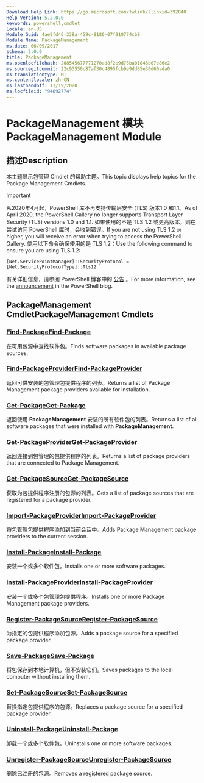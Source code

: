 ```yaml
---
Download Help Link: https://go.microsoft.com/fwlink/?linkid=392040
Help Version: 5.2.0.0
keywords: powershell,cmdlet
Locale: en-US
Module Guid: 4ae9fd46-338a-459c-8186-07f910774cb8
Module Name: PackageManagement
ms.date: 06/09/2017
schema: 2.0.0
title: PackageManagement
ms.openlocfilehash: 208545677771270ad8f2e9d76ba01046b07e86e2
ms.sourcegitcommit: 22c93550c87af30c4895fcb9e9dd65e30d60ada0
ms.translationtype: MT
ms.contentlocale: zh-CN
ms.lasthandoff: 11/19/2020
ms.locfileid: "94892774"
---
```

# <span data-ttu-id="264cb-103">PackageManagement 模块</span><span class="sxs-lookup"><span data-stu-id="264cb-103">PackageManagement Module</span></span>

## <span data-ttu-id="264cb-104">描述</span><span class="sxs-lookup"><span data-stu-id="264cb-104">Description</span></span>

<span data-ttu-id="264cb-105">本主题显示包管理 Cmdlet 的帮助主题。</span><span class="sxs-lookup"><span data-stu-id="264cb-105">This topic displays help topics for the Package Management Cmdlets.</span></span>

> [!IMPORTANT]
> <span data-ttu-id="264cb-106">从2020年4月起，PowerShell 库不再支持传输层安全 (TLS) 版本1.0 和1.1。</span><span class="sxs-lookup"><span data-stu-id="264cb-106">As of April 2020, the PowerShell Gallery no longer supports Transport Layer Security (TLS) versions 1.0 and 1.1.</span></span> <span data-ttu-id="264cb-107">如果使用的不是 TLS 1.2 或更高版本，则在尝试访问 PowerShell 库时，会收到错误。</span><span class="sxs-lookup"><span data-stu-id="264cb-107">If you are not using TLS 1.2 or higher, you will receive an error when trying to access the PowerShell Gallery.</span></span> <span data-ttu-id="264cb-108">使用以下命令确保使用的是 TLS 1.2：</span><span class="sxs-lookup"><span data-stu-id="264cb-108">Use the following command to ensure you are using TLS 1.2:</span></span>
>
> `[Net.ServicePointManager]::SecurityProtocol = [Net.SecurityProtocolType]::Tls12`
>
> <span data-ttu-id="264cb-109">有关详细信息，请参阅 PowerShell 博客中的 [公告](https://devblogs.microsoft.com/powershell/powershell-gallery-tls-support/) 。</span><span class="sxs-lookup"><span data-stu-id="264cb-109">For more information, see the [announcement](https://devblogs.microsoft.com/powershell/powershell-gallery-tls-support/) in the PowerShell blog.</span></span>

## <span data-ttu-id="264cb-110">PackageManagement Cmdlet</span><span class="sxs-lookup"><span data-stu-id="264cb-110">PackageManagement Cmdlets</span></span>

### [<span data-ttu-id="264cb-111">Find-Package</span><span class="sxs-lookup"><span data-stu-id="264cb-111">Find-Package</span></span>](Find-Package.md)
<span data-ttu-id="264cb-112">在可用包源中查找软件包。</span><span class="sxs-lookup"><span data-stu-id="264cb-112">Finds software packages in available package sources.</span></span>

### [<span data-ttu-id="264cb-113">Find-PackageProvider</span><span class="sxs-lookup"><span data-stu-id="264cb-113">Find-PackageProvider</span></span>](Find-PackageProvider.md)
<span data-ttu-id="264cb-114">返回可供安装的包管理包提供程序的列表。</span><span class="sxs-lookup"><span data-stu-id="264cb-114">Returns a list of Package Management package providers available for installation.</span></span>

### [<span data-ttu-id="264cb-115">Get-Package</span><span class="sxs-lookup"><span data-stu-id="264cb-115">Get-Package</span></span>](Get-Package.md)
<span data-ttu-id="264cb-116">返回使用 **PackageManagement** 安装的所有软件包的列表。</span><span class="sxs-lookup"><span data-stu-id="264cb-116">Returns a list of all software packages that were installed with **PackageManagement**.</span></span>

### [<span data-ttu-id="264cb-117">Get-PackageProvider</span><span class="sxs-lookup"><span data-stu-id="264cb-117">Get-PackageProvider</span></span>](Get-PackageProvider.md)
<span data-ttu-id="264cb-118">返回连接到包管理的包提供程序的列表。</span><span class="sxs-lookup"><span data-stu-id="264cb-118">Returns a list of package providers that are connected to Package Management.</span></span>

### [<span data-ttu-id="264cb-119">Get-PackageSource</span><span class="sxs-lookup"><span data-stu-id="264cb-119">Get-PackageSource</span></span>](Get-PackageSource.md)
<span data-ttu-id="264cb-120">获取为包提供程序注册的包源的列表。</span><span class="sxs-lookup"><span data-stu-id="264cb-120">Gets a list of package sources that are registered for a package provider.</span></span>

### [<span data-ttu-id="264cb-121">Import-PackageProvider</span><span class="sxs-lookup"><span data-stu-id="264cb-121">Import-PackageProvider</span></span>](Import-PackageProvider.md)
<span data-ttu-id="264cb-122">将包管理包提供程序添加到当前会话中。</span><span class="sxs-lookup"><span data-stu-id="264cb-122">Adds Package Management package providers to the current session.</span></span>

### [<span data-ttu-id="264cb-123">Install-Package</span><span class="sxs-lookup"><span data-stu-id="264cb-123">Install-Package</span></span>](Install-Package.md)
<span data-ttu-id="264cb-124">安装一个或多个软件包。</span><span class="sxs-lookup"><span data-stu-id="264cb-124">Installs one or more software packages.</span></span>

### [<span data-ttu-id="264cb-125">Install-PackageProvider</span><span class="sxs-lookup"><span data-stu-id="264cb-125">Install-PackageProvider</span></span>](Install-PackageProvider.md)
<span data-ttu-id="264cb-126">安装一个或多个包管理包提供程序。</span><span class="sxs-lookup"><span data-stu-id="264cb-126">Installs one or more Package Management package providers.</span></span>

### [<span data-ttu-id="264cb-127">Register-PackageSource</span><span class="sxs-lookup"><span data-stu-id="264cb-127">Register-PackageSource</span></span>](Register-PackageSource.md)
<span data-ttu-id="264cb-128">为指定的包提供程序添加包源。</span><span class="sxs-lookup"><span data-stu-id="264cb-128">Adds a package source for a specified package provider.</span></span>

### [<span data-ttu-id="264cb-129">Save-Package</span><span class="sxs-lookup"><span data-stu-id="264cb-129">Save-Package</span></span>](Save-Package.md)
<span data-ttu-id="264cb-130">将包保存到本地计算机，但不安装它们。</span><span class="sxs-lookup"><span data-stu-id="264cb-130">Saves packages to the local computer without installing them.</span></span>

### [<span data-ttu-id="264cb-131">Set-PackageSource</span><span class="sxs-lookup"><span data-stu-id="264cb-131">Set-PackageSource</span></span>](Set-PackageSource.md)
<span data-ttu-id="264cb-132">替换指定包提供程序的包源。</span><span class="sxs-lookup"><span data-stu-id="264cb-132">Replaces a package source for a specified package provider.</span></span>

### [<span data-ttu-id="264cb-133">Uninstall-Package</span><span class="sxs-lookup"><span data-stu-id="264cb-133">Uninstall-Package</span></span>](Uninstall-Package.md)
<span data-ttu-id="264cb-134">卸载一个或多个软件包。</span><span class="sxs-lookup"><span data-stu-id="264cb-134">Uninstalls one or more software packages.</span></span>

### [<span data-ttu-id="264cb-135">Unregister-PackageSource</span><span class="sxs-lookup"><span data-stu-id="264cb-135">Unregister-PackageSource</span></span>](Unregister-PackageSource.md)
<span data-ttu-id="264cb-136">删除已注册的包源。</span><span class="sxs-lookup"><span data-stu-id="264cb-136">Removes a registered package source.</span></span>

